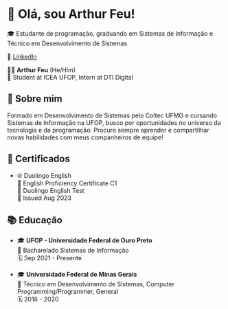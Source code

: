 # 👋 Olá, sou Arthur Feu! 

🎓 Estudante de programação, graduando em Sistemas de Informação e Técnico em Desenvolvimento de Sistemas

🔗 [LinkedIn](https://www.linkedin.com/in/arthur-feu-89464a1b7/)

👨‍💻 **Arthur Feu** (He/Him)\
🏫 Student at ICEA UFOP, Intern at DTI Digital

## 🌟 Sobre mim
Formado em Desenvolvimento de Sistemas pelo Coltec UFMG e cursando Sistemas de Informação na UFOP, busco por oportunidades no universo da tecnologia e da programação. Procuro sempre aprender e compartilhar novas habilidades com meus companheiros de equipe!

## 📜 Certificados
- 🌐 Duolingo English\
  📄 English Proficiency Certificate C1\
  📝 Duolingo English Test\
  📅 Issued Aug 2023

## 📚 Educação
- 🎓 **UFOP - Universidade Federal de Ouro Preto**\
  📖 Bacharelado Sistemas de Informação\
  🗓️ Sep 2021 - Presente

- 🎓 **Universidade Federal de Minas Gerais**\
  📖 Técnico em Desenvolvimento de Sistemas, Computer Programming/Programmer, General\
  🗓️ 2018 - 2020
